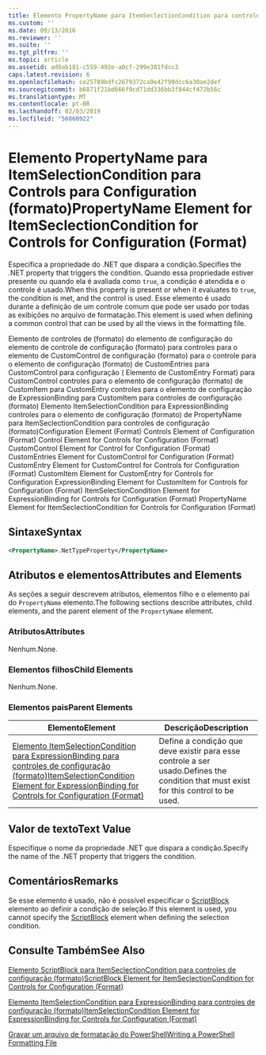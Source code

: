 ```yaml
---
title: Elemento PropertyName para ItemSeclectionCondition para controles de configuração (formato) | Microsoft Docs
ms.custom: ''
ms.date: 09/13/2016
ms.reviewer: ''
ms.suite: ''
ms.tgt_pltfrm: ''
ms.topic: article
ms.assetid: ad8ab181-c559-492e-a0cf-299e381fdcc3
caps.latest.revision: 6
ms.openlocfilehash: ce25789bdfc2679372ca9e42f99dcc6a30ae2def
ms.sourcegitcommit: b6871f21bd666f9cd71dd336bb3f844cf472b56c
ms.translationtype: MT
ms.contentlocale: pt-BR
ms.lasthandoff: 02/03/2019
ms.locfileid: "56860922"
---
```

# <a name="propertyname-element-for-itemseclectioncondition-for-controls-for-configuration-format"></a><span data-ttu-id="ec8da-102">Elemento PropertyName para ItemSelectionCondition para Controls para Configuration (formato)</span><span class="sxs-lookup"><span data-stu-id="ec8da-102">PropertyName Element for ItemSeclectionCondition for Controls for Configuration (Format)</span></span>

<span data-ttu-id="ec8da-103">Especifica a propriedade do .NET que dispara a condição.</span><span class="sxs-lookup"><span data-stu-id="ec8da-103">Specifies the .NET property that triggers the condition.</span></span> <span data-ttu-id="ec8da-104">Quando essa propriedade estiver presente ou quando ela é avaliada como `true`, a condição é atendida e o controle é usado.</span><span class="sxs-lookup"><span data-stu-id="ec8da-104">When this property is present or when it evaluates to `true`, the condition is met, and the control is used.</span></span> <span data-ttu-id="ec8da-105">Esse elemento é usado durante a definição de um controle comum que pode ser usado por todas as exibições no arquivo de formatação.</span><span class="sxs-lookup"><span data-stu-id="ec8da-105">This element is used when defining a common control that can be used by all the views in the formatting file.</span></span>

<span data-ttu-id="ec8da-106">Elemento de controles de (formato) do elemento de configuração do elemento de controle de configuração (formato) para controles para o elemento de CustomControl de configuração (formato) para o controle para o elemento de configuração (formato) de CustomEntries para CustomControl para configuração ( Elemento de CustomEntry Format) para CustomControl controles para o elemento de configuração (formato) de CustomItem para CustomEntry controles para o elemento de configuração de ExpressionBinding para CustomItem para controles de configuração (formato) Elemento ItemSelectionCondition para ExpressionBinding controles para o elemento de configuração (formato) de PropertyName para ItemSeclectionCondition para controles de configuração (formato)</span><span class="sxs-lookup"><span data-stu-id="ec8da-106">Configuration Element (Format) Controls Element of Configuration (Format) Control Element for Controls for Configuration (Format) CustomControl Element for Control for Configuration (Format) CustomEntries Element for CustomControl for Configuration (Format) CustomEntry Element for CustomControl for Controls for Configuration (Format) CustomItem Element for CustomEntry for Controls for Configuration ExpressionBinding Element for CustomItem for Controls for Configuration (Format) ItemSelectionCondition Element for ExpressionBinding for Controls for Configuration (Format) PropertyName Element for ItemSeclectionCondition for Controls for Configuration (Format)</span></span>

## <a name="syntax"></a><span data-ttu-id="ec8da-107">Sintaxe</span><span class="sxs-lookup"><span data-stu-id="ec8da-107">Syntax</span></span>

```xml
<PropertyName>.NetTypeProperty</PropertyName>
```

## <a name="attributes-and-elements"></a><span data-ttu-id="ec8da-108">Atributos e elementos</span><span class="sxs-lookup"><span data-stu-id="ec8da-108">Attributes and Elements</span></span>

<span data-ttu-id="ec8da-109">As seções a seguir descrevem atributos, elementos filho e o elemento pai do `PropertyName` elemento.</span><span class="sxs-lookup"><span data-stu-id="ec8da-109">The following sections describe attributes, child elements, and the parent element of the `PropertyName` element.</span></span>

### <a name="attributes"></a><span data-ttu-id="ec8da-110">Atributos</span><span class="sxs-lookup"><span data-stu-id="ec8da-110">Attributes</span></span>

<span data-ttu-id="ec8da-111">Nenhum.</span><span class="sxs-lookup"><span data-stu-id="ec8da-111">None.</span></span>

### <a name="child-elements"></a><span data-ttu-id="ec8da-112">Elementos filhos</span><span class="sxs-lookup"><span data-stu-id="ec8da-112">Child Elements</span></span>

<span data-ttu-id="ec8da-113">Nenhum.</span><span class="sxs-lookup"><span data-stu-id="ec8da-113">None.</span></span>

### <a name="parent-elements"></a><span data-ttu-id="ec8da-114">Elementos pais</span><span class="sxs-lookup"><span data-stu-id="ec8da-114">Parent Elements</span></span>

|<span data-ttu-id="ec8da-115">Elemento</span><span class="sxs-lookup"><span data-stu-id="ec8da-115">Element</span></span>|<span data-ttu-id="ec8da-116">Descrição</span><span class="sxs-lookup"><span data-stu-id="ec8da-116">Description</span></span>|
|-------------|-----------------|
|[<span data-ttu-id="ec8da-117">Elemento ItemSelectionCondition para ExpressionBinding para controles de configuração (formato)</span><span class="sxs-lookup"><span data-stu-id="ec8da-117">ItemSelectionCondition Element for ExpressionBinding for Controls for Configuration (Format)</span></span>](./itemselectioncondition-element-for-expressionbinding-for-controls-for-configuration-format.md)|<span data-ttu-id="ec8da-118">Define a condição que deve existir para esse controle a ser usado.</span><span class="sxs-lookup"><span data-stu-id="ec8da-118">Defines the condition that must exist for this control to be used.</span></span>|

## <a name="text-value"></a><span data-ttu-id="ec8da-119">Valor de texto</span><span class="sxs-lookup"><span data-stu-id="ec8da-119">Text Value</span></span>

<span data-ttu-id="ec8da-120">Especifique o nome da propriedade .NET que dispara a condição.</span><span class="sxs-lookup"><span data-stu-id="ec8da-120">Specify the name of the .NET property that triggers the condition.</span></span>

## <a name="remarks"></a><span data-ttu-id="ec8da-121">Comentários</span><span class="sxs-lookup"><span data-stu-id="ec8da-121">Remarks</span></span>

<span data-ttu-id="ec8da-122">Se esse elemento é usado, não é possível especificar o [ScriptBlock](./scriptblock-element-for-itemseclectioncondition-for-controls-for-configuration-format.md) elemento ao definir a condição de seleção.</span><span class="sxs-lookup"><span data-stu-id="ec8da-122">If this element is used, you cannot specify the [ScriptBlock](./scriptblock-element-for-itemseclectioncondition-for-controls-for-configuration-format.md) element when defining the selection condition.</span></span>

## <a name="see-also"></a><span data-ttu-id="ec8da-123">Consulte Também</span><span class="sxs-lookup"><span data-stu-id="ec8da-123">See Also</span></span>

[<span data-ttu-id="ec8da-124">Elemento ScriptBlock para ItemSeclectionCondition para controles de configuração (formato)</span><span class="sxs-lookup"><span data-stu-id="ec8da-124">ScriptBlock Element for ItemSeclectionCondition for Controls for Configuration (Format)</span></span>](./scriptblock-element-for-itemseclectioncondition-for-controls-for-configuration-format.md)

[<span data-ttu-id="ec8da-125">Elemento ItemSelectionCondition para ExpressionBinding para controles de configuração (formato)</span><span class="sxs-lookup"><span data-stu-id="ec8da-125">ItemSelectionCondition Element for ExpressionBinding for Controls for Configuration (Format)</span></span>](./itemselectioncondition-element-for-expressionbinding-for-controls-for-configuration-format.md)

[<span data-ttu-id="ec8da-126">Gravar um arquivo de formatação do PowerShell</span><span class="sxs-lookup"><span data-stu-id="ec8da-126">Writing a PowerShell Formatting File</span></span>](./writing-a-powershell-formatting-file.md)
